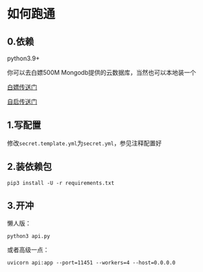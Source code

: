 # 如何跑通

## 0.依赖

python3.9+

你可以去白嫖500M Mongodb提供的云数据库，当然也可以本地装一个

[白嫖传送门](https://account.mongodb.com/)

[自启传送门](https://www.mongodb.com/try/download/community)

## 1.写配置

修改`secret.template.yml`为`secret.yml`，参见注释配置好

## 2.装依赖包

```pip3 install -U -r requirements.txt```

## 3.开冲

懒人版：

```python3 api.py```

或者高级一点：

```uvicorn api:app --port=11451 --workers=4 --host=0.0.0.0```